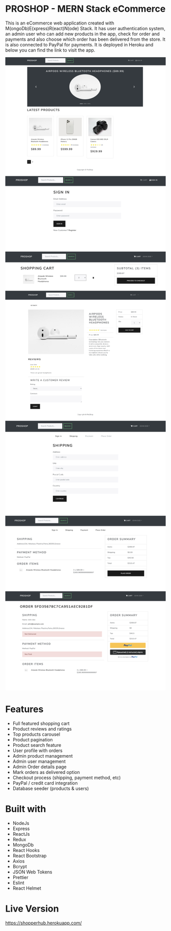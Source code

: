 # PROSHOP - MERN Stack eCommerce

This is an eCommerce web application created with M(ongoDb)E(xpress)R(eact)N(ode) Stack. It has user authentication system, an admin user who can add new products in the app, check for order and payments and also choose which order has been delivered from the store. It is also connected to PayPal for payments. It is deployed in Heroku and below you can find the link to visit the app.

![Landing Page](frontend/src/assets/homepage.png)
![Sign In Page](frontend/src/assets/signin.png)
![Cart Page](frontend/src/assets/cart.png)
![Product Page](frontend/src/assets/product.png)
![Place Order Page](frontend/src/assets/shipping.png)
![Shipping Details Page](frontend/src/assets/placeOrder.png)
![Payment Page](frontend/src/assets/paymentPage.png)

# Features

- Full featured shopping cart
- Product reviews and ratings
- Top products carousel
- Product pagination
- Product search feature
- User profile with orders
- Admin product management
- Admin user management
- Admin Order details page
- Mark orders as delivered option
- Checkout process (shipping, payment method, etc)
- PayPal / credit card integration
- Database seeder (products & users)

# Built with

- NodeJs
- Express
- ReactJs
- Redux
- MongoDb
- React Hooks
- React Bootstrap
- Axios
- Bcrypt
- JSON Web Tokens
- Prettier
- Eslint
- React Helmet

# Live Version

https://shopperhub.herokuapp.com/


